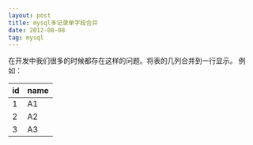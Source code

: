 ```yaml
---
layout: post
title: mysql多记录单字段合并 
date: 2012-08-08 
tag: mysql
---
```


在开发中我们很多的时候都存在这样的问题。将表的几列合并到一行显示。
例如：

|id|name|
|:-|:-|
|1|A1|
|2|A2|
|3|A3|
